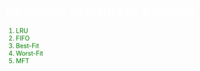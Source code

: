 <h1 style="color:white;"> Operating System Lab Exercise</h1>

<ol style="color:green;">
<li>LRU
<li>FIFO
<li>Best-Fit
<li>Worst-Fit
<li>MFT
</ol>

